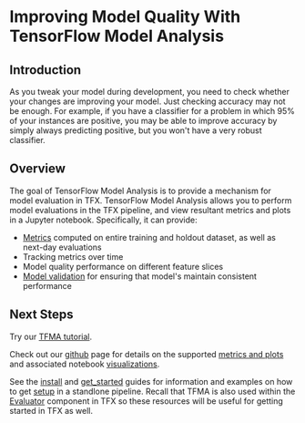 # Improving Model Quality With TensorFlow Model Analysis

## Introduction

As you tweak your model during development, you need to check whether your
changes are improving your model. Just checking accuracy may not be enough. For
example, if you have a classifier for a problem in which 95% of your instances
are positive, you may be able to improve accuracy by simply always predicting
positive, but you won't have a very robust classifier.

## Overview

The goal of TensorFlow Model Analysis is to provide a mechanism for model
evaluation in TFX. TensorFlow Model Analysis allows you to perform model
evaluations in the TFX pipeline, and view resultant metrics and plots in a
Jupyter notebook. Specifically, it can provide:

*   [Metrics](../model_analysis/metrics) computed on entire training and holdout
    dataset, as well as next-day evaluations
*   Tracking metrics over time
*   Model quality performance on different feature slices
*   [Model validation](../model_analysis/model_validations) for ensuring that
    model's maintain consistent performance

## Next Steps

Try our [TFMA tutorial](../tutorials/model_analysis/tfma_basic).

Check out our [github](https://github.com/tensorflow/model-analysis) page for
details on the supported
[metrics and plots](../model_analysis/metrics) and associated notebook
[visualizations](../model_analysis/visualizations).

See the [install](../model_analysis/install) and
[get_started](../model_analysis/get_started) guides for information and examples
on how to get [setup](../model_analysis/setup) in a standlone pipeline. Recall
that TFMA is also used within the [Evaluator](evaluator.md) component in TFX so
these resources will be useful for getting started in TFX as well.
